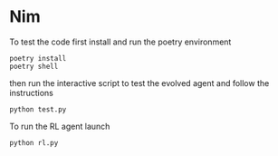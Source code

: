 Nim
===

To test the code first install and run the poetry environment

``` 
poetry install
poetry shell
```

then run the interactive script to test the evolved agent and follow the instructions

```
python test.py
```

To run the RL agent launch

```
python rl.py
```
